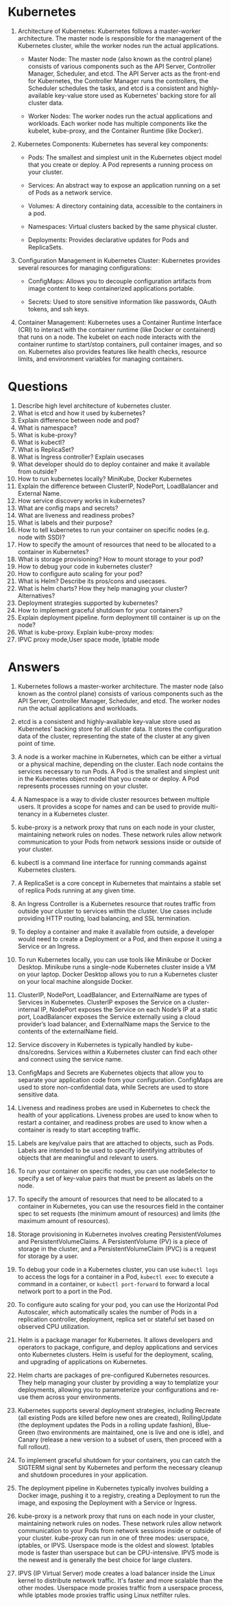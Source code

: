# Kubernetes
1. Architecture of Kubernetes: Kubernetes follows a master-worker architecture. The master node is responsible for the management of the Kubernetes cluster, while the worker nodes run the actual applications.

    - Master Node: The master node (also known as the control plane) consists of various components such as the API Server, Controller Manager, Scheduler, and etcd. The API Server acts as the front-end for Kubernetes, the Controller Manager runs the controllers, the Scheduler schedules the tasks, and etcd is a consistent and highly-available key-value store used as Kubernetes' backing store for all cluster data.

    - Worker Nodes: The worker nodes run the actual applications and workloads. Each worker node has multiple components like the kubelet, kube-proxy, and the Container Runtime (like Docker).

2. Kubernetes Components: Kubernetes has several key components:

    - Pods: The smallest and simplest unit in the Kubernetes object model that you create or deploy. A Pod represents a running process on your cluster.

    - Services: An abstract way to expose an application running on a set of Pods as a network service.

    - Volumes: A directory containing data, accessible to the containers in a pod.

    - Namespaces: Virtual clusters backed by the same physical cluster.

    - Deployments: Provides declarative updates for Pods and ReplicaSets.

3. Configuration Management in Kubernetes Cluster: Kubernetes provides several resources for managing configurations:

    - ConfigMaps: Allows you to decouple configuration artifacts from image content to keep containerized applications portable.

    - Secrets: Used to store sensitive information like passwords, OAuth tokens, and ssh keys.

4. Container Management: Kubernetes uses a Container Runtime Interface (CRI) to interact with the container runtime (like Docker or containerd) that runs on a node. The kubelet on each node interacts with the container runtime to start/stop containers, pull container images, and so on. Kubernetes also provides features like health checks, resource limits, and environment variables for managing containers.
# Questions
1. Describe high level architecture of kubernetes cluster.
2. What is etcd and how it used by kubernetes?
3. Explain difference between node and pod?
4. What is namespace?
5. What is kube-proxy?
6. What is kubectl?
7. What is ReplicaSet?
8. What is Ingress controller? Explain usecases
9. What developer should do to deploy container and make it available from outside?
10. How to run kubernetes locally? MiniKube, Docker Kubernetes
11. Explain the difference between ClusterIP, NodePort, LoadBalancer and External Name.
12. How service discovery works in kubernetes?
13. What are config maps and secrets?
14. What are liveness and readiness probes?
15. What is labels and their purpose?
16. How to tell kubernetes to run your container on specific nodes (e.g. node with SSD)?
17. How to specify the amount of resources that need to be allocated to a container in Kubernetes?
18. What is storage provisioning? How to mount storage to your pod?
19. How to debug your code in kubernetes cluster?
20. How to configure auto scaling for your pod?
21. What is Helm? Describe its pros/cons and usecases.
22. What is helm charts? How they help managing your cluster? Alternatives?
23. Deployment strategies supported by kubernetes?
24. How to implement graceful shutdown for your containers?
25. Explain deployment pipeline. form deployment till container is up on the node?
26. What is kube-proxy. Explain kube-proxy modes:
27. IPVC proxy mode,User space mode, Iptable mode
# Answers
1. Kubernetes follows a master-worker architecture. The master node (also known as the control plane) consists of various components such as the API Server, Controller Manager, Scheduler, and etcd. The worker nodes run the actual applications and workloads.

2. etcd is a consistent and highly-available key-value store used as Kubernetes' backing store for all cluster data. It stores the configuration data of the cluster, representing the state of the cluster at any given point of time.

3. A node is a worker machine in Kubernetes, which can be either a virtual or a physical machine, depending on the cluster. Each node contains the services necessary to run Pods. A Pod is the smallest and simplest unit in the Kubernetes object model that you create or deploy. A Pod represents processes running on your cluster.

4. A Namespace is a way to divide cluster resources between multiple users. It provides a scope for names and can be used to provide multi-tenancy in a Kubernetes cluster.

5. kube-proxy is a network proxy that runs on each node in your cluster, maintaining network rules on nodes. These network rules allow network communication to your Pods from network sessions inside or outside of your cluster.

6. kubectl is a command line interface for running commands against Kubernetes clusters.

7. A ReplicaSet is a core concept in Kubernetes that maintains a stable set of replica Pods running at any given time.

8. An Ingress Controller is a Kubernetes resource that routes traffic from outside your cluster to services within the cluster. Use cases include providing HTTP routing, load balancing, and SSL termination.

9. To deploy a container and make it available from outside, a developer would need to create a Deployment or a Pod, and then expose it using a Service or an Ingress.

10. To run Kubernetes locally, you can use tools like Minikube or Docker Desktop. Minikube runs a single-node Kubernetes cluster inside a VM on your laptop. Docker Desktop allows you to run a Kubernetes cluster on your local machine alongside Docker.

11. ClusterIP, NodePort, LoadBalancer, and ExternalName are types of Services in Kubernetes. ClusterIP exposes the Service on a cluster-internal IP, NodePort exposes the Service on each Node’s IP at a static port, LoadBalancer exposes the Service externally using a cloud provider’s load balancer, and ExternalName maps the Service to the contents of the externalName field.

12. Service discovery in Kubernetes is typically handled by kube-dns/coredns. Services within a Kubernetes cluster can find each other and connect using the service name.

13. ConfigMaps and Secrets are Kubernetes objects that allow you to separate your application code from your configuration. ConfigMaps are used to store non-confidential data, while Secrets are used to store sensitive data.

14. Liveness and readiness probes are used in Kubernetes to check the health of your applications. Liveness probes are used to know when to restart a container, and readiness probes are used to know when a container is ready to start accepting traffic.

15. Labels are key/value pairs that are attached to objects, such as Pods. Labels are intended to be used to specify identifying attributes of objects that are meaningful and relevant to users.

16. To run your container on specific nodes, you can use nodeSelector to specify a set of key-value pairs that must be present as labels on the node.

17. To specify the amount of resources that need to be allocated to a container in Kubernetes, you can use the resources field in the container spec to set requests (the minimum amount of resources) and limits (the maximum amount of resources).

18. Storage provisioning in Kubernetes involves creating PersistentVolumes and PersistentVolumeClaims. A PersistentVolume (PV) is a piece of storage in the cluster, and a PersistentVolumeClaim (PVC) is a request for storage by a user.

19. To debug your code in a Kubernetes cluster, you can use `kubectl logs` to access the logs for a container in a Pod, `kubectl exec` to execute a command in a container, or `kubectl port-forward` to forward a local network port to a port in the Pod.

20. To configure auto scaling for your pod, you can use the Horizontal Pod Autoscaler, which automatically scales the number of Pods in a replication controller, deployment, replica set or stateful set based on observed CPU utilization.

21. Helm is a package manager for Kubernetes. It allows developers and operators to package, configure, and deploy applications and services onto Kubernetes clusters. Helm is useful for the deployment, scaling, and upgrading of applications on Kubernetes.

22. Helm charts are packages of pre-configured Kubernetes resources. They help managing your cluster by providing a way to templatize your deployments, allowing you to parameterize your configurations and re-use them across your environments.

23. Kubernetes supports several deployment strategies, including Recreate (all existing Pods are killed before new ones are created), RollingUpdate (the deployment updates the Pods in a rolling update fashion), Blue-Green (two environments are maintained, one is live and one is idle), and Canary (release a new version to a subset of users, then proceed with a full rollout).

24. To implement graceful shutdown for your containers, you can catch the SIGTERM signal sent by Kubernetes and perform the necessary cleanup and shutdown procedures in your application.

25. The deployment pipeline in Kubernetes typically involves building a Docker image, pushing it to a registry, creating a Deployment to run the image, and exposing the Deployment with a Service or Ingress.

26. kube-proxy is a network proxy that runs on each node in your cluster, maintaining network rules on nodes. These network rules allow network communication to your Pods from network sessions inside or outside of your cluster. kube-proxy can run in one of three modes: userspace, iptables, or IPVS. Userspace mode is the oldest and slowest. Iptables mode is faster than userspace but can be CPU-intensive. IPVS mode is the newest and is generally the best choice for large clusters.

27. IPVS (IP Virtual Server) mode creates a load balancer inside the Linux kernel to distribute network traffic. It's faster and more scalable than the other modes. Userspace mode proxies traffic from a userspace process, while iptables mode proxies traffic using Linux netfilter rules.